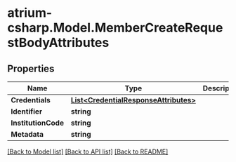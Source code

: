 # atrium-csharp.Model.MemberCreateRequestBodyAttributes
## Properties

Name | Type | Description | Notes
------------ | ------------- | ------------- | -------------
**Credentials** | [**List&lt;CredentialResponseAttributes&gt;**](CredentialResponseAttributes.md) |  | 
**Identifier** | **string** |  | [optional] 
**InstitutionCode** | **string** |  | 
**Metadata** | **string** |  | [optional] 

[[Back to Model list]](../README.md#documentation-for-models) [[Back to API list]](../README.md#documentation-for-api-endpoints) [[Back to README]](../README.md)

